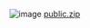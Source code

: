 ![image](https://user-images.githubusercontent.com/22041165/175822691-3331536e-ee2a-4730-b263-691dde091e68.png)
[public.zip](https://github.com/tonix0114/CTF/files/8986981/public.zip)
